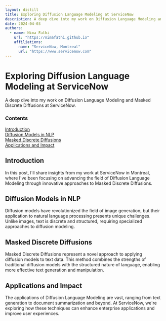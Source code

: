 ```yaml
---
layout: distill
title: Exploring Diffusion Language Modeling at ServiceNow
description: A deep dive into my work on Diffusion Language Modeling and Masked Discrete Diffusions at ServiceNow.
date: 2024-04-03
authors:
  - name: Nima Fathi
    url: "https://nimafathi.github.io"
    affiliations:
      name: "ServiceNow, Montreal"
      url: "https://www.servicenow.com"
---
```


<d-title>
<h1>Exploring Diffusion Language Modeling at ServiceNow</h1>
<p>A deep dive into my work on Diffusion Language Modeling and Masked Discrete Diffusions at ServiceNow.</p>
</d-title>

<d-byline></d-byline>

<d-article>
<d-contents>
  <nav class="l-text figcaption">
    <h3>Contents</h3>
    <div><a href="#introduction">Introduction</a></div>
    <div><a href="#diffusion-models">Diffusion Models in NLP</a></div>
    <div><a href="#masked-diffusions">Masked Discrete Diffusions</a></div>
    <div><a href="#applications">Applications and Impact</a></div>
  </nav>
</d-contents>

<h2 id="introduction">Introduction</h2>

<p>In this post, I'll share insights from my work at ServiceNow in Montreal, where I've been focusing on advancing the field of Diffusion Language Modeling through innovative approaches to Masked Discrete Diffusions.</p>

<h2 id="diffusion-models">Diffusion Models in NLP</h2>

<p>Diffusion models have revolutionized the field of image generation, but their application to natural language processing presents unique challenges. Unlike images, text is discrete and structured, requiring specialized approaches to diffusion modeling.</p>

<h2 id="masked-diffusions">Masked Discrete Diffusions</h2>

<p>Masked Discrete Diffusions represent a novel approach to applying diffusion models to text data. This method combines the strengths of traditional diffusion models with the structured nature of language, enabling more effective text generation and manipulation.</p>

<h2 id="applications">Applications and Impact</h2>

<p>The applications of Diffusion Language Modeling are vast, ranging from text generation to document summarization and beyond. At ServiceNow, we're exploring how these techniques can enhance enterprise applications and improve user experiences.</p>

</d-article>

<d-appendix>
<d-footnote-list></d-footnote-list>
<d-citation-list></d-citation-list>
</d-appendix> 